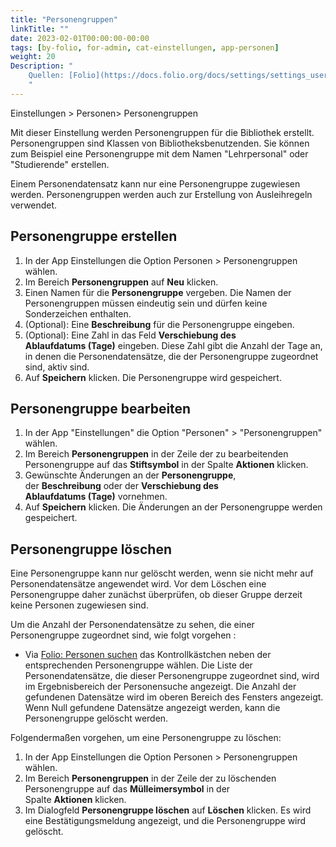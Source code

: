 ```yaml
---
title: "Personengruppen"
linkTitle: ""
date: 2023-02-01T00:00:00-00:00
tags: [by-folio, for-admin, cat-einstellungen, app-personen]
weight: 20
Description: "
    Quellen: [Folio](https://docs.folio.org/docs/settings/settings_users/settings_users/#settings--users--patron-groups) & [GBV](https://info.gbv.de/display/FOLIOGBVEXTERN/Einstellungen+%28Personen%29%3A+Personengruppen)
    "
---
```


Einstellungen > Personen> Personengruppen

Mit dieser Einstellung werden Personengruppen für die Bibliothek erstellt. Personengruppen sind Klassen von Bibliotheksbenutzenden. Sie können zum Beispiel eine Personengruppe mit dem Namen "Lehrpersonal" oder "Studierende" erstellen.

Einem Personendatensatz kann nur eine Personengruppe zugewiesen werden. Personengruppen werden auch zur Erstellung von Ausleihregeln verwendet.

## Personengruppe erstellen

1.  In der App Einstellungen die Option Personen > Personengruppen wählen.
2.  Im Bereich **Personengruppen** auf **Neu** klicken.
3.  Einen Namen für die **Personengruppe** vergeben. Die Namen der Personengruppen müssen eindeutig sein und dürfen keine Sonderzeichen enthalten.
4.  (Optional): Eine **Beschreibung** für die Personengruppe eingeben.
5.  (Optional): Eine Zahl in das Feld **Verschiebung des Ablaufdatums (Tage)** eingeben. Diese Zahl gibt die Anzahl der Tage an, in denen die Personendatensätze, die der Personengruppe zugeordnet sind, aktiv sind.
6.  Auf **Speichern** klicken. Die Personengruppe wird gespeichert.

## Personengruppe bearbeiten

1.  In der App "Einstellungen" die Option "Personen" > "Personengruppen" wählen.
2.  Im Bereich **Personengruppen** in der Zeile der zu bearbeitenden Personengruppe auf das **Stiftsymbol** in der Spalte **Aktionen** klicken.
3.  Gewünschte Änderungen an der **Personengruppe**, der **Beschreibung** oder der **Verschiebung des Ablaufdatums (Tage)** vornehmen.
4.  Auf **Speichern** klicken. Die Änderungen an der Personengruppe werden gespeichert.

## Personengruppe löschen

Eine Personengruppe kann nur gelöscht werden, wenn sie nicht mehr auf Personendatensätze angewendet wird. Vor dem Löschen eine Personengruppe daher zunächst überprüfen, ob dieser Gruppe derzeit keine Personen zugewiesen sind.

Um die Anzahl der Personendatensätze zu sehen, die einer Personengruppe zugeordnet sind, wie folgt vorgehen :

-   Via [Folio: Personen suchen](https://info.gbv.de/display/FOLIOGBVEXTERN/Folio%3A+Personen+suchen) das Kontrollkästchen neben der entsprechenden Personengruppe wählen. Die Liste der Personendatensätze, die dieser Personengruppe zugeordnet sind, wird im Ergebnisbereich der Personensuche angezeigt. Die Anzahl der gefundenen Datensätze wird im oberen Bereich des Fensters angezeigt. Wenn Null gefundene Datensätze angezeigt werden, kann die Personengruppe gelöscht werden.

Folgendermaßen vorgehen, um eine Personengruppe zu löschen:

1.  In der App Einstellungen die Option Personen > Personengruppen wählen.
2.  Im Bereich **Personengruppen** in der Zeile der zu löschenden Personengruppe auf das **Mülleimersymbol** in der Spalte **Aktionen** klicken.
3.  Im Dialogfeld **Personengruppe löschen** auf **Löschen** klicken. Es wird eine Bestätigungsmeldung angezeigt, und die Personengruppe wird gelöscht.
